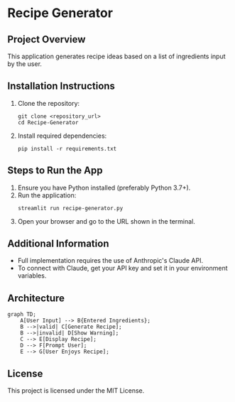 # Recipe Generator

## Project Overview
This application generates recipe ideas based on a list of ingredients input by the user.

## Installation Instructions
1. Clone the repository:
    ```
    git clone <repository_url>
    cd Recipe-Generator
    ```
2. Install required dependencies:
    ```
    pip install -r requirements.txt
    ```

## Steps to Run the App
1. Ensure you have Python installed (preferably Python 3.7+).
2. Run the application:
    ```
    streamlit run recipe-generator.py
    ```
3. Open your browser and go to the URL shown in the terminal.

## Additional Information
- Full implementation requires the use of Anthropic's Claude API.
- To connect with Claude, get your API key and set it in your environment variables.

## Architecture
```mermaid
graph TD;
    A[User Input] --> B{Entered Ingredients};
    B -->|valid| C[Generate Recipe];
    B -->|invalid| D[Show Warning];
    C --> E[Display Recipe];
    D --> F[Prompt User];
    E --> G[User Enjoys Recipe];
```

## License
This project is licensed under the MIT License.
